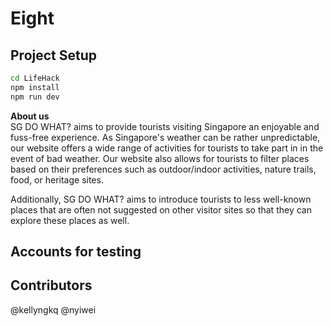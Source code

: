 # Eight

## Project Setup

```sh
cd LifeHack
npm install
npm run dev
```

**About us** <br>
SG DO WHAT? aims to provide tourists visiting Singapore an enjoyable and fuss-free experience. As Singapore's weather can be rather unpredictable, our website offers a wide range of activities for tourists to take part in in the event of bad weather. Our website also allows for tourists to filter places based on their preferences such as outdoor/indoor activities, nature trails, food, or heritage sites.

Additionally, SG DO WHAT? aims to introduce tourists to less well-known places that are often not suggested on other visitor sites so that they can explore these places as well.

## Accounts for testing

## Contributors

@kellyngkq @nyiwei
